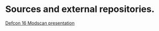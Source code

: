 # Sources and external repositories.

[Defcon 16 Modscan presentation](https://www.defcon.org/images/defcon-16/dc16-presentations/defcon-16-bristow.pdf)
